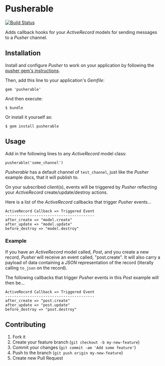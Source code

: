 # Pusherable

[![Build Status](https://travis-ci.org/tonycoco/pusherable.png)](https://travis-ci.org/tonycoco/pusherable)

Adds callback hooks for your _ActiveRecord_ models for sending messages to a _Pusher_ channel.

## Installation

Install and configure _Pusher_ to work on your application by following the [pusher gem's instructions](https://github.com/pusher/pusher-gem).

Then, add this line to your application's _Gemfile_:

    gem 'pusherable'

And then execute:

    $ bundle

Or install it yourself as:

    $ gem install pusherable

## Usage

Add in the following lines to any _ActiveRecord_ model class:

    pusherable('some_channel')

_Pusherable_ has a default channel of `test_channel`, just like the _Pusher_ example docs, that it will publish to.

On your subscribed client(s), events will be triggered by _Pusher_ reflecting your _ActiveRecord_ create/update/destroy actions.

Here is a list of the _ActiveRecord_ callbacks that trigger _Pusher_ events...

    ActiveRecord Callback => Triggered Event
    ----------------------------------------
    after_create => "model.create"
    after_update => "model.update"
    before_destroy => "model.destroy"

### Example

If you have an _ActiveRecord_ model called, _Post_, and you create a new record, _Pusher_ will receive an event called, "post.create".
It will also carry a payload of data containing a _JSON_ representation of the record (literally calling `to_json` on the record).

The following callbacks that trigger _Pusher_ events in this _Post_ example will then be...

    ActiveRecord Callback => Triggered Event
    ----------------------------------------
    after_create => "post.create"
    after_update => "post.update"
    before_destroy => "post.destroy"

## Contributing

1. Fork it
2. Create your feature branch (`git checkout -b my-new-feature`)
3. Commit your changes (`git commit -am 'Add some feature'`)
4. Push to the branch (`git push origin my-new-feature`)
5. Create new Pull Request
